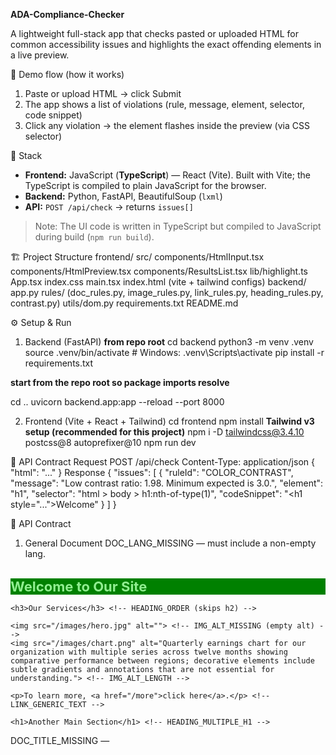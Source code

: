 **ADA-Compliance-Checker**

A lightweight full-stack app that checks pasted or uploaded HTML for common accessibility issues and highlights the exact offending elements in a live preview.

🚀 Demo flow (how it works)
1. Paste or upload HTML → click Submit
2. The app shows a list of violations (rule, message, element, selector, code snippet)
3. Click any violation → the element flashes inside the preview (via CSS selector)

🧰 Stack
- **Frontend:** JavaScript (**TypeScript**) — React (Vite). Built with Vite; the TypeScript is compiled to plain JavaScript for the browser.
- **Backend:** Python, FastAPI, BeautifulSoup (`lxml`)
- **API:** `POST /api/check` → returns `issues[]`
> Note: The UI code is written in TypeScript but compiled to JavaScript during build (`npm run build`).


🏗️ Project Structure
frontend/
  src/
    components/HtmlInput.tsx  components/HtmlPreview.tsx  components/ResultsList.tsx
    lib/highlight.ts  App.tsx  index.css  main.tsx
  index.html  (vite + tailwind configs)
backend/
  app.py
  rules/ (doc_rules.py, image_rules.py, link_rules.py, heading_rules.py, contrast.py)
  utils/dom.py
  requirements.txt
README.md

⚙️ Setup & Run
1) Backend (FastAPI)
**from repo root**
cd backend
python3 -m venv .venv
source .venv/bin/activate         # Windows: .venv\Scripts\activate
pip install -r requirements.txt

**start from the repo root so package imports resolve**

cd ..
uvicorn backend.app:app --reload --port 8000

2) Frontend (Vite + React + Tailwind)
cd frontend
npm install
**Tailwind v3 setup (recommended for this project)**
npm i -D tailwindcss@3.4.10 postcss@8 autoprefixer@10
npm run dev

🔌 API Contract
Request
POST /api/check
Content-Type: application/json
{ "html": "<!doctype html><html>...</html>" }
Response
{
  "issues": [
    {
      "ruleId": "COLOR_CONTRAST",
      "message": "Low contrast ratio: 1.98. Minimum expected is 3.0.",
      "element": "h1",
      "selector": "html > body > h1:nth-of-type(1)",
      "codeSnippet": "<h1 style=\"...\">Welcome</h1>"
    }
  ]
}

🔌 API Contract
1) General Document
DOC_LANG_MISSING — <html> must include a non-empty lang.
 <title></title> <!-- DOC_TITLE_MISSING -->
  </head>
  <!-- DOC_LANG_MISSING: no lang on <html> -->
  <body>
    <h1 style="color: lightgreen; background: green; font-size:22px;">
      Welcome to Our Site
    </h1> <!-- COLOR_CONTRAST (large text) -->

    <h3>Our Services</h3> <!-- HEADING_ORDER (skips h2) -->

    <img src="/images/hero.jpg" alt=""> <!-- IMG_ALT_MISSING (empty alt) -->
    <img src="/images/chart.png" alt="Quarterly earnings chart for our organization with multiple series across twelve months showing comparative performance between regions; decorative elements include subtle gradients and annotations that are not essential for understanding."> <!-- IMG_ALT_LENGTH -->

    <p>To learn more, <a href="/more">click here</a>.</p> <!-- LINK_GENERIC_TEXT -->

    <h1>Another Main Section</h1> <!-- HEADING_MULTIPLE_H1 -->
  </body>
</html>DOC_TITLE_MISSING — <title> must exist and contain text.
COLOR_CONTRAST — inline-style only; required ratios: ≥4.5:1 normal, ≥3.0:1 large (≥18px, or ≥14px bold).
2) Images
IMG_ALT_MISSING — flags when alt is missing or empty (alt="").
IMG_ALT_LENGTH — flags when alt length > 120 characters.
3) Links
LINK_GENERIC_TEXT — flags “click here”, “read more”, “here”, “more”, “learn more”, etc.
4) Headings
HEADING_ORDER — no skipping levels (e.g., h1 → h3).
HEADING_MULTIPLE_H1 — only one h1 per page.
Notes/limits: Contrast is computed from inline style only (with simple ancestor background fallback). External CSS, images, gradients, and computed styles are out of scope by design for this assignment. Large text detection uses inline font-size and font-weight.
   

🔍 How highlighting works

The backend builds a stable CSS selector using nth-of-type.
The frontend renders HTML into an iframe (srcdoc) and queries that selector to flash an outline on the target element.

✨ Innovative Features

Click-to-highlight with stable nth-of-type selectors.
Compact code snippets in each issue for context.
“Load Sample” button for instant demo.
Strict but focused rule set; inline contrast math for deterministic results.

👤 Author

Adriana Bazan — GitHub: @bazanadriana